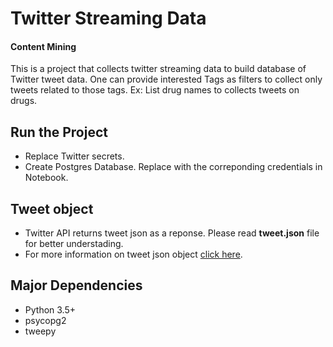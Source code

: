 <h1>Twitter Streaming Data</h1>
<h4>Content Mining</h4>

This is a project that collects twitter streaming data to build database of Twitter tweet data.
One can provide interested Tags as filters to collect only tweets related to those tags. 
Ex: List drug names to collects tweets on drugs.

## Run the Project
<ul>
  <li>
    Replace Twitter secrets.
  </li>
  <li>
    Create Postgres Database. Replace with the correponding credentials in Notebook. 
  </li>
</ul>

## Tweet object
<ul>
  <li>
    Twitter API returns tweet json as a reponse. Please read <strong>tweet.json</strong> file for better understading.
  </li>
  <li>
    For more information on tweet json object <a href="https://developer.twitter.com/en/docs/tweets/data-dictionary/overview/intro-to-tweet-json.html">click here</a>. 
  </li>
</ul>

<h2>Major Dependencies</h2>
<ul>
  <li>Python 3.5+</li>
  <li>psycopg2</li>
  <li>tweepy</li>
</ul>
